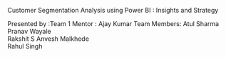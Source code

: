 Customer Segmentation Analysis using Power BI : Insights and Strategy

Presented by :Team 1
Mentor : Ajay Kumar
Team Members: Atul Sharma
              Pranav Wayale                                                         
              Rakshit S
              Anvesh Malkhede              
              Rahul Singh                
                              
                                              
                              
